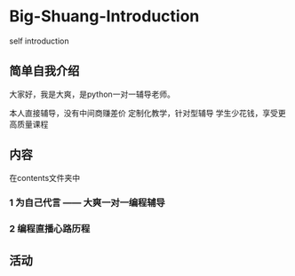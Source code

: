 # Big-Shuang-Introduction
self introduction

## 简单自我介绍
大家好，我是大爽，是python一对一辅导老师。

本人直接辅导，没有中间商赚差价
定制化教学，针对型辅导
学生少花钱，享受更高质量课程


## 内容
在contents文件夹中

### 1 为自己代言 —— 大爽一对一编程辅导
### 2 编程直播心路历程

## 活动
